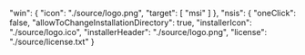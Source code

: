 "win": {
"icon": "./source/logo.png",
"target": [
  "msi"
]
},
"nsis": {
      "oneClick": false,
      "allowToChangeInstallationDirectory": true,
      "installerIcon": "./source/logo.ico",
      "installerHeader": "./source/logo.png",
      "license": "./source/license.txt"
    }
